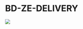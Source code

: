 # BD-ZE-DELIVERY
<img src="[file:///C:/Users/USER/Downloads/Diagrama%20sem%20nome.webp](https://github.com/ApojeuB/BD-ZE-DELIVERY/blob/c312dfe3a1ed69f3fc0a0348d13914fb44b2225c/Z%C3%A9%20Deriver.drawio.png)https://github.com/ApojeuB/BD-ZE-DELIVERY/blob/c312dfe3a1ed69f3fc0a0348d13914fb44b2225c/Z%C3%A9%20Deriver.drawio.png">
